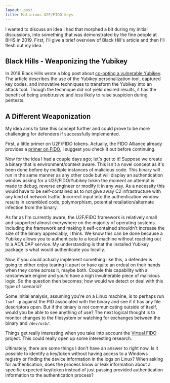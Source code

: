 ```yaml
---
layout: post
title: Malicious U2F/FIDO keys
---
```


I wanted to discuss an idea I had that morphed a bit during my initial discussions, into something that was demonstrated by the fine people at BHIS in 2019.  First, I'll give a brief overview of Black Hill's article and then I'll flesh out my idea.

## Black Hills - Weaponizing the Yubikey

In 2019 Black Hills wrote a blog post about [co-opting a vulnerable Yubikey](https://www.blackhillsinfosec.com/how-to-weaponize-the-yubikey/). The article describes the use of the Yubikey personalization tool, captured key codes, and innovative techniques to transform the Yubikey into an attack tool. Though the technique did not yield desired results, it has the benefit of being unobtrusive and less likely to raise suspicion during pentests.

## A Different Weaponization

My idea aims to take this concept further and could prove to be more challenging for defenders if successfully implemented.

First, a little primer on U2F/FIDO tokens. Actually, the FIDO Alliance already provides a [primer on FIDO](https://fidoalliance.org/how-fido-works/), I suggest you check it out before continuing.

Now for the idea I had a couple days ago; let's get to it!  Suppose we create a binary that is environment/context aware. This isn't a novel concept as it's been done before by multiple instances of malicious code.  This binary will run in the same manner as any other code but will display an authentication window asking for a U2F/FIDO/Yubikey token the moment an attempt is made to debug, reverse engineer or modify it in any way.  As a necessity this would have to be self-contained as to not give away C2 infrastructure with any kind of network traffic. Incorrect input into the authentication window results in scrambled code, polymorphism, potential retaliation/alternate infection from the binary.

As far as I'm currently aware, the U2F/FIDO framework is relatively small and supported almost everywhere on the majority of operating systems.  Including the framework and making it self-contained shouldn't increase the size of the binary appreciably, I think. We know this can be done because a Yubikey allows you to authenticate to a local machine without reaching out to a AD/LDAP service. My understanding is that the installed Yubikey package is what would authenticate you locally.

Now, if you could actually implement something like this, a defender is going to either enjoy tearing it apart or have quite an ordeal on their hands when they come across it, maybe both. Couple this capability with a ransomware engine and you'd have a nigh invulnerable piece of malicious logic. So the question then becomes; how would we detect or deal with this type of scenario? 

Some initial analysis, assuming you're on a Linux machine, is to perhaps run `lsof -p` against the PID associated with the binary and see if it has any file descriptors open. But if the binary is not communicating outside of itself, would you be able to see anything of use? The next logical thought is to monitor changes to the filesystem or watching for exchanges between the binary and `/dev/usb/`.

Things get really interesting when you take into account the [Virtual FIDO](https://github.com/bulwarkid/virtual-fido) project. This could really open up some interesting research.

Ultimately, there are some things I don't have an answer to right now.  Is it possible to identify a key/token without having access to a Windows registry or finding the device information in the logs on Linux?  When asking for authentication, does the process know or leak information about a specific expected key/token instead of just passing provided authentication information to the authentication process? 

